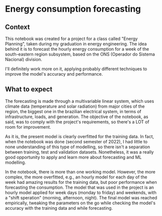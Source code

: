 # Energy consumption forecasting

## Context
This notebook was created for a project for a class called "Energy Planning", taken during my graduation in energy engineering. The idea behind it is to forecast the hourly energy consumption for a week of the south-eastern region subsystem, based on the ONS (Operador do Sistema Nacional) division. 

I'll definitely work more on it, applying probably different techniques to improve the model's accuracy and performance.

## What to expect
The forecasting is made through a multivariable linear system, which uses climate data (temperature and solar radiation) from major cities of the region, the biggest one in the brazilian electrical system, in terms of infrastructure, loads, and generation. The objective of the notebook, as said, was to comply with the project's requirements, so there's a LOT of room for improvement. 

As it is, the present model is clearly overfitted for the training data. In fact, when the notebook was done (second semester of 2022), I had little to none understanding of this type of modelling, so there isn't a separation between training, test and validation datasets. Nonetheless, it was a really good opportunity to apply and learn more about forecasting and ML modelling.

In the notebook, there is more than one working model. However, the more complex, the more overfitted, e.g., an hourly model for each day of the week had amazing results for the training data, but poor performance when forecasting the consumption. The model that was used in the project is an hourly model applied for week days (monday to friday) and weekends, with a "shift speration" (morning, afternoon, night). The final model was reached empirically, tweaking the parameters on the go while checking the model's accuracy with the training data and while forecasting.
